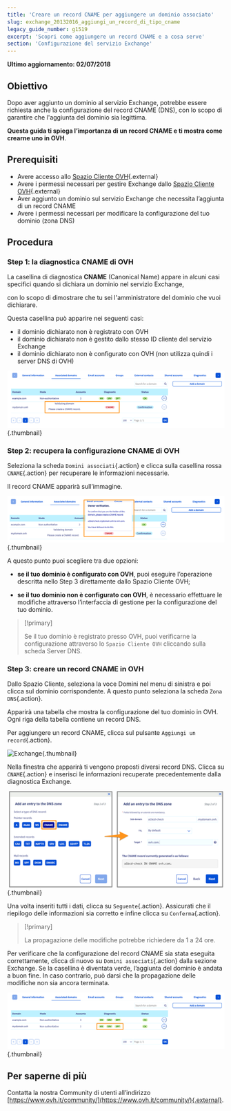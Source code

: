 ```yaml
---
title: 'Creare un record CNAME per aggiungere un dominio associato'
slug: exchange_20132016_aggiungi_un_record_di_tipo_cname
legacy_guide_number: g1519
excerpt: 'Scopri come aggiungere un record CNAME e a cosa serve'
section: 'Configurazione del servizio Exchange'
---
```


**Ultimo aggiornamento: 02/07/2018**

## Obiettivo

Dopo aver aggiunto un dominio al servizio Exchange, potrebbe essere richiesta anche la configurazione del record CNAME (DNS), con lo scopo di garantire che l'aggiunta del dominio sia legittima.

**Questa guida ti spiega l’importanza di un record CNAME e ti mostra come crearne uno in OVH**.


## Prerequisiti

- Avere accesso allo [Spazio Cliente OVH](https://www.ovh.com/auth/?action=gotomanager&from=https://www.ovh.it/&ovhSubsidiary=it){.external}
- Avere i permessi necessari per gestire Exchange dallo [Spazio Cliente OVH](https://www.ovh.com/auth/?action=gotomanager&from=https://www.ovh.it/&ovhSubsidiary=it){.external}
- Aver aggiunto un dominio sul servizio Exchange che necessita l’aggiunta di un record CNAME
- Avere i permessi necessari per modificare la configurazione del tuo dominio (zona DNS)


## Procedura

### Step 1: la diagnostica CNAME di OVH

La casellina di diagnostica **CNAME** (Canonical Name) appare in alcuni casi specifici quando si dichiara un dominio nel servizio Exchange,

con lo scopo di dimostrare che tu sei l'amministratore del dominio che vuoi dichiarare.

Questa casellina può apparire nei seguenti casi:

- il dominio dichiarato non è registrato con OVH
- il dominio dichiarato non è gestito dallo stesso ID cliente del servizio Exchange
- il dominio dichiarato non è configurato con OVH (non utilizza quindi i server DNS di OVH)

![Exchange](images/cname_exchange_diagnostic.png){.thumbnail}

### Step 2: recupera la configurazione CNAME di OVH

Seleziona la scheda `Domini associati`{.action} e clicca sulla casellina rossa `CNAME`{.action} per recuperare le informazioni necessarie.

Il record CNAME apparirà sull’immagine.

![Exchange](images/cname_exchange_informations.png){.thumbnail}

A questo punto puoi scegliere tra due opzioni:

- **se il tuo dominio è configurato con OVH**, puoi eseguire l’operazione descritta nello Step 3 direttamente dallo Spazio Cliente OVH;

- **se il tuo dominio non è configurato con OVH**, è necessario effettuare le modifiche attraverso l’interfaccia di gestione per la configurazione del tuo dominio.

> [!primary]
>
> Se il tuo dominio è registrato presso OVH, puoi verificarne la configurazione attraverso lo `Spazio Cliente OVH` cliccando sulla scheda Server DNS.
>

### Step 3: creare un record CNAME in OVH

Dallo Spazio Cliente, seleziona la voce Domini nel menu di sinistra e poi clicca sul dominio corrispondente. A questo punto seleziona la scheda `Zona DNS`{.action}.

Apparirà una tabella che mostra la configurazione del tuo dominio in OVH.  Ogni riga della tabella contiene un record DNS.

Per aggiungere un record CNAME, clicca sul pulsante `Aggiungi un record`{.action}.

![Exchange](images/cname_exchange_add_entry_step1.png){.thumbnail}

Nella finestra che apparirà ti vengono proposti diversi record DNS. Clicca su `CNAME`{.action} e inserisci le informazioni recuperate precedentemente dalla diagnostica Exchange.

![Exchange](images/cname_add_entry_dns_zone.png){.thumbnail}

Una volta inseriti tutti i dati, clicca su `Seguente`{.action}. Assicurati che il riepilogo delle informazioni sia corretto e infine clicca su `Conferma`{.action}.

> [!primary]
>
> La propagazione delle modifiche potrebbe richiedere da 1 a 24 ore.
>

Per verificare che la configurazione del record CNAME sia stata eseguita correttamente, clicca di nuovo su `Domini associati`{.action} dalla sezione Exchange. Se la casellina è diventata verde, l’aggiunta del dominio è andata a buon fine. In caso contrario, può darsi che la propagazione delle modifiche non sia ancora terminata.

![Exchange](images/cname_exchange_diagnostic_green.png){.thumbnail}

## Per saperne di più

Contatta la nostra Community di utenti all’indirizzo [https://www.ovh.it/community/](https://www.ovh.it/community/){.external}.